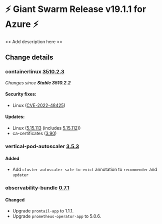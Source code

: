 # :zap: Giant Swarm Release v19.1.1 for Azure :zap:

<< Add description here >>

## Change details


### containerlinux [3510.2.3](https://www.flatcar-linux.org/releases/#release-3510.2.3)

_Changes since **Stable 3510.2.2**_
 
#### Security fixes:
 
- Linux ([CVE-2022-48425](https://nvd.nist.gov/vuln/detail/CVE-2022-48425))
 
#### Updates:
 
- Linux ([5.15.113](https://lwn.net/Articles/932883) (includes [5.15.112](https://lwn.net/Articles/932134)))
- ca-certificates ([3.90](https://firefox-source-docs.mozilla.org/security/nss/releases/nss_3_90.html))


### vertical-pod-autoscaler [3.5.3](https://github.com/giantswarm/vertical-pod-autoscaler-app/releases/tag/v3.5.3)

#### Added
- Add `cluster-autoscaler safe-to-evict` annotation to `recommender` and `updater`



### observability-bundle [0.7.1](https://github.com/giantswarm/observability-bundle/releases/tag/v0.7.1)

#### Changed
- Upgrade `promtail-app` to 1.1.1.
- Upgrade `prometheus-operator-app` to 5.0.6.



